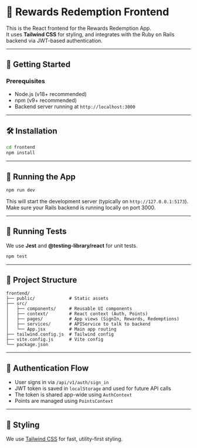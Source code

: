 # 🎁 Rewards Redemption Frontend

This is the React frontend for the Rewards Redemption App.  
It uses **Tailwind CSS** for styling, and integrates with the Ruby on Rails backend via JWT-based authentication.

---

## 🚀 Getting Started

### Prerequisites

- Node.js (v18+ recommended)
- npm (v9+ recommended)
- Backend server running at `http://localhost:3000`

---

## 🛠 Installation

```bash
cd frontend
npm install
```

---

## 📱 Running the App

```bash
npm run dev
```

This will start the development server (typically on `http://127.0.0.1:5173`).  
Make sure your Rails backend is running locally on port 3000.

---

## 🧪 Running Tests

We use **Jest** and **@testing-library/react** for unit tests.

```bash
npm test
```

---

## 📁 Project Structure

```
frontend/
├── public/             # Static assets
├── src/
│   ├── components/     # Reusable UI components
│   ├── context/        # React context (Auth, Points)
│   ├── pages/          # App views (SignIn, Rewards, Redemptions)
│   ├── services/       # APIService to talk to backend
│   └── App.jsx         # Main app routing
├── tailwind.config.js  # Tailwind config
├── vite.config.js      # Vite config
└── package.json
```

---

## 🔐 Authentication Flow

- User signs in via `/api/v1/auth/sign_in`
- JWT token is saved in `localStorage` and used for future API calls
- The token is shared app-wide using `AuthContext`
- Points are managed using `PointsContext`

---

## 💅 Styling

We use [Tailwind CSS](https://tailwindcss.com/) for fast, utility-first styling.

